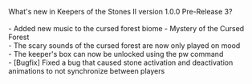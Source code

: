 What's new in Keepers of the Stones II version 1.0.0 Pre-Release 3?<br/>
<br />- Added new music to the cursed forest biome - Mystery of the Cursed Forest
<br />- The scary sounds of the cursed forest are now only played on mood
<br />- The keeper's box can now be unlocked using the pw command
<br />- [Bugfix] Fixed a bug that caused stone activation and deactivation animations to not synchronize between players
